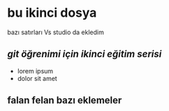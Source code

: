 # bu ikinci dosya
bazı satırları Vs studio da ekledim

## *git öğrenimi için ikinci eğitim serisi*
+ lorem ipsum
+ dolor sit amet

## falan felan bazı eklemeler